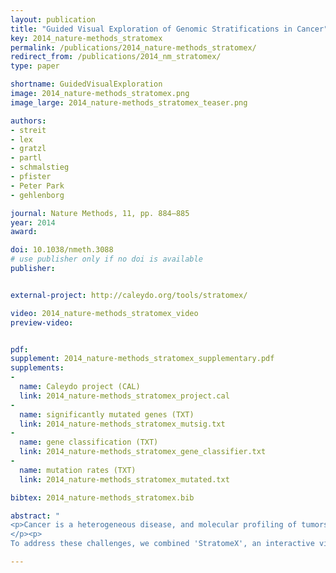 ```yaml
---
layout: publication
title: "Guided Visual Exploration of Genomic Stratifications in Cancer"
key: 2014_nature-methods_stratomex
permalink: /publications/2014_nature-methods_stratomex/
redirect_from: /publications/2014_nm_stratomex/
type: paper

shortname: GuidedVisualExploration
image: 2014_nature-methods_stratomex.png
image_large: 2014_nature-methods_stratomex_teaser.png

authors:
- streit
- lex
- gratzl
- partl
- schmalstieg
- pfister
- Peter Park
- gehlenborg

journal: Nature Methods, 11, pp. 884–885
year: 2014
award:

doi: 10.1038/nmeth.3088
# use publisher only if no doi is available
publisher:


external-project: http://caleydo.org/tools/stratomex/

video: 2014_nature-methods_stratomex_video
preview-video:


pdf: 
supplement: 2014_nature-methods_stratomex_supplementary.pdf
supplements:
- 
  name: Caleydo project (CAL)
  link: 2014_nature-methods_stratomex_project.cal
- 
  name: significantly mutated genes (TXT)
  link: 2014_nature-methods_stratomex_mutsig.txt
- 
  name: gene classification (TXT)
  link: 2014_nature-methods_stratomex_gene_classifier.txt
- 
  name: mutation rates (TXT)
  link: 2014_nature-methods_stratomex_mutated.txt

bibtex: 2014_nature-methods_stratomex.bib

abstract: "
<p>Cancer is a heterogeneous disease, and molecular profiling of tumors from large cohorts has enabled characterization of new tumor subtypes. This is a prerequisite for improving personalized treatment and ultimately achieving better patient outcomes. Potential tumor subtypes can be identified with methods such as unsupervised clustering or network-based stratification, which assign patients to sets based on high-dimensional molecular profiles. Detailed characterization of identified sets and their interpretation, however, remain a time-consuming exploratory process.
</p><p>
To address these challenges, we combined 'StratomeX', an interactive visualization tool that is freely available at <a href='http://www.caleydo.org/'>http://www.caleydo.org/</a>, with exploration tools to efficiently compare multiple patient stratifications, to correlate patient sets with clinical information or genomic alterations and to view the differences between molecular profiles across patient sets. Although we focus on cancer genomics here, StratomeX can also be applied in other disease cohorts.</p>"

---
```


